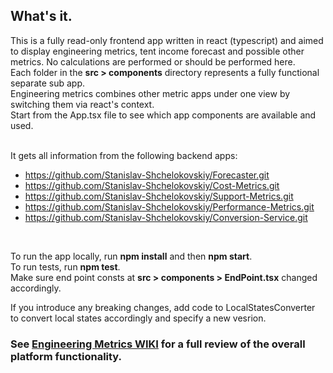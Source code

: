 ## What's it.
This is a fully read-only frontend app written in react (typescript) and aimed to display engineering metrics, tent income forecast and possible other metrics. No calculations are performed or should be performed here.<br>
Each folder in the **src > components** directory represents a fully functional separate sub app.<br>
Engineering metrics combines other metric apps under one view by switching them via react's context.<br>
Start from the App.tsx file to see which app components are available and used.<br><br>

It gets all information from the following backend apps:
 - https://github.com/Stanislav-Shchelokovskiy/Forecaster.git
 - https://github.com/Stanislav-Shchelokovskiy/Cost-Metrics.git
 - https://github.com/Stanislav-Shchelokovskiy/Support-Metrics.git
 - https://github.com/Stanislav-Shchelokovskiy/Performance-Metrics.git
 - https://github.com/Stanislav-Shchelokovskiy/Conversion-Service.git
<br>

To run the app locally, run **npm install** and then **npm start**.<br>
To run tests, run **npm test**.<br>
Make sure end point consts at **src > components > EndPoint.tsx** changed accordingly.
<br>

If you introduce any breaking changes, add code to LocalStatesConverter to convert local states accordingly and specify a new vesrion.

### See [Engineering Metrics WIKI](https://github.com/Stanislav-Shchelokovskiy/MetricsUI/blob/release/wiki/WIKI.md) for a full review of the overall platform functionality.
